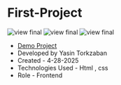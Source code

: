 # First-Project
![view final](https://github.com/user-attachments/assets/d710681a-2cb4-4414-b213-27ace00737ea)
![view final](https://github.com/user-attachments/assets/aacf3154-bdd4-4688-aad8-db222ecd1381)
![view final](https://github.com/user-attachments/assets/c1e63a06-5a1a-4d3d-b6d5-958866855f70)
- [Demo Project](https://yasintorkzaban.github.io/First-Project/)
- Developed by Yasin Torkzaban
- Created - 4-28-2025
- Technologies Used - Html , css
- Role - Frontend
